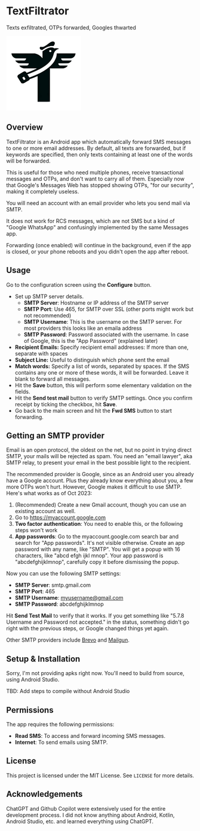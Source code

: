# TextFiltrator

Texts exfiltrated, OTPs forwarded, Googles thwarted

<img src="https://raw.githubusercontent.com/ganeshv/textfiltrator/master/tf_logo.png" width="200">

## Overview

TextFiltrator is an Android app which automatically forward SMS messages to one or
more email addresses. By default, all texts are forwarded, but if keywords are specified,
then only texts containing at least one of the words will be forwarded.

This is useful for those who need multiple phones, receive transactional messages
and OTPs, and don't want to carry all of them. Especially now that Google's Messages Web
has stopped showing OTPs, "for our security", making it completely useless.

You will need an account with an email provider who lets you send mail via SMTP.

It does not work for RCS messages, which are not SMS but a kind of "Google WhatsApp" and
confusingly implemented by the same Messages app.

Forwarding (once enabled) will continue in the background, even if the app is closed, or
your phone reboots and you didn't open the app after reboot.

## Usage

Go to the configuration screen using the **Configure** button.

- Set up SMTP server details. 
    - **SMTP Server**: Hostname or IP address of the SMTP server
    - **SMTP Port**: Use 465, for SMTP over SSL (other ports might work but not recommended)
    - **SMTP Username**: This is the username on the SMTP server. For most providers this looks
        like an emaila address
    - **SMTP Password**: Password associated with the username. In case of Google, this is the
    "App Password" (explained later)
- **Recipient Emails:** Specify recipient email addresses: If more than one, separate with spaces
- **Subject Line:** Useful to distinguish which phone sent the email
- **Match words:** Specify a list of words, separated by spaces. If the SMS contains any one or more
    of these words, it will be forwarded. Leave it blank to forward all messages.
- Hit the **Save** button, this will perform some elementary validation on the fields.
- Hit the **Send test mail** button to verify SMTP settings. Once you confirm receipt by ticking
    the checkbox, hit **Save**.
- Go back to the main screen and hit the **Fwd SMS** button to start forwarding.

## Getting an SMTP provider

Email is an open protocol, the oldest on the net, but no point in trying direct SMTP, your mails
will be rejected as spam. You need an "email lawyer", aka SMTP relay, to present your email in the best
possible light to the recipient.

The recommended provider is Google, since as an Android user you already have a Google account.
Plus they already know everything about you, a few more OTPs won't hurt. However, Google makes it
difficult to use SMTP. Here's what works as of Oct 2023:

1. (Recommended) Create a new Gmail account, though you can use an existing account as well.
2. Go to https://myaccount.google.com
3. **Two factor authentication**: You need to enable this, or the following steps won't work
4. **App passwords**: Go to the myaccount.google.com search bar and search for "App passwords".
It's not visible otherwise. Create an app password with any name, like "SMTP". You will get a 
popup with 16 characters, like "abcd efgh ijkl mnop". Your app password is "abcdefghijklmnop",
carefully copy it before dismissing the popup.

Now you can use the following SMTP settings:
- **SMTP Server**: smtp.gmail.com
- **SMTP Port**: 465
- **SMTP Username**: myusername@gmail.com
- **SMTP Password**: abcdefghijklmnop

Hit **Send Test Mail** to verify that it works. If you get something like
"5.7.8 Username and Password not accepted." in the status, something didn't
go right with the previous steps, or Google changed things yet again.

Other SMTP providers include [Brevo](https://www.brevo.com/products/transactional-email/) and
[Mailgun](https://www.mailgun.com/).

## Setup & Installation

Sorry, I'm not providing apks right now. You'll need to build from source, using
Android Studio.

TBD: Add steps to compile without Android Studio

## Permissions

The app requires the following permissions:

- **Read SMS**: To access and forward incoming SMS messages.
- **Internet**: To send emails using SMTP.

## License

This project is licensed under the MIT License. See `LICENSE` for more details.

## Acknowledgements

ChatGPT and Github Copilot were extensively used for the entire development
process. I did not know anything about Android, Kotlin, Android Studio, etc.
and learned everything using ChatGPT.

